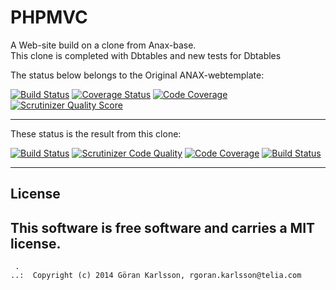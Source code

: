 PHPMVC
=========
A Web-site build on a clone from  Anax-base.  
This clone is completed with Dbtables and new tests for Dbtables  

The status below belongs to the Original ANAX-webtemplate:  

[![Build Status](https://travis-ci.org/mosbth/Anax-MVC.png?branch=master)](https://travis-ci.org/mosbth/Anax-MVC)
[![Coverage Status](https://coveralls.io/repos/mosbth/Anax-MVC/badge.png)](https://coveralls.io/r/mosbth/Anax-MVC)
[![Code Coverage](https://scrutinizer-ci.com/g/mosbth/Anax-MVC/badges/coverage.png?s=f999ab1961684a91050b095682f7ab7a13ccb534)](https://scrutinizer-ci.com/g/mosbth/Anax-MVC/)
[![Scrutinizer Quality Score](https://scrutinizer-ci.com/g/mosbth/Anax-MVC/badges/quality-score.png?s=1c2fc1af0df7fb7ee1e4f379a81253583a750297)](https://scrutinizer-ci.com/g/mosbth/Anax-MVC/)
  
 -----------------------------------------
 These status is the result from this clone:
 
[![Build Status](https://travis-ci.org/roka13/phpmvc.svg?branch=master)](https://travis-ci.org/roka/phpmvc)
[![Scrutinizer Code Quality](https://scrutinizer-ci.com/g/roka13/phpmvc/badges/quality-score.png?b=master)](https://scrutinizer-ci.com/g/roka13/phpmvc/?branch=master)
[![Code Coverage](https://scrutinizer-ci.com/g/roka13/phpmvc/badges/coverage.png?b=master)](https://scrutinizer-ci.com/g/roka13/phpmvc/?branch=master)
[![Build Status](https://scrutinizer-ci.com/g/roka13/phpmvc/badges/build.png?b=master)](https://scrutinizer-ci.com/g/roka13/phpmvc/build-status/master)

-----------------------------------------------------

License 
--------------


This software is free software and carries a MIT license.
------------------  



```
 .  
..:  Copyright (c) 2014 Göran Karlsson, rgoran.karlsson@telia.com
```


